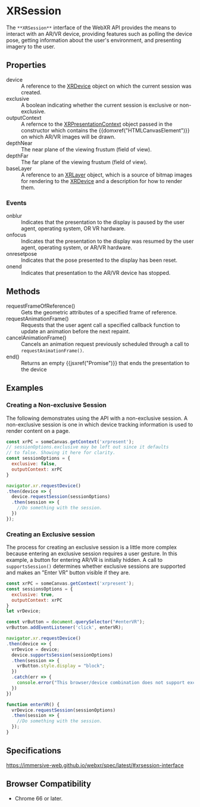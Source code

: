 # XRSession

The `**XRSession**` interface of the WebXR API provides the means to interact with an AR/VR device, providing features such as polling the device pose, getting information about the user's environment, and presenting imagery to the user.

## Properties

<dl>
  <dt>device</dt>
  <dd>A reference to the <a href="xrdevice.md">XRDevice</a> object on which the current session was created.</dd>
  <dt>exclusive</dt>
  <dd>A boolean indicating whether the current session is exclusive or non-exclusive.</dd>
  <dt>outputContext</dt>
  <dd>A refernce to the <a href="xrpresentationcontest.md">XRPresentationContext</a> object passed in the constructor which contains the {{domxref("HTMLCanvasElement")}} on which AR/VR images will be drawn.</dd>
  <dt>depthNear</dt>
  <dd>The near plane of the viewing frustum (field of view).</dd>
  <dt>depthFar</dt>
  <dd>The far plane of the viewing frustum (field of view).</dd>
  <dt>baseLayer</dt>
  <dd>A reference to an <a href="XRLayer">XRLayer</a> object, which is a source of bitmap images for rendering to the <a href="xrdevice.md">XRDevice</a> and a description for how to render them.</dd>
</dl>

### Events

<dl>
  <dt>onblur</dt>
  <dd>Indicates that the presentation to the display is paused by the user agent, operating system, OR VR hardware.</dd>
  </dd>
  <dt>onfocus</dt>
  <dd>Indicates that the presentation to the display was resumed by the user agent, operating system, or AR/VR hardware.</dd>
  <dt>onresetpose</dt>
  <dd>Indicates that the pose presented to the display has been reset.</dd>
  <dt>onend</dt>
  <dd>Indicates that presentation to the AR/VR device has stopped.</dd>
</dl>

## Methods

<dl>
  <dt>requestFrameOfReference()</dt>
  <dd>Gets the geometric attributes of a specified frame of reference.</dd>
  <dt>requestAnimationFrame()</dt>
  <dd>Requests that the user agent call a specified callback function to update an animation before the next repaint.</dd>
  <dt>cancelAnimationFrame()</dt>
  <dd>Cancels an animation request previously scheduled through a call to <code>requestAnimationFrame()</code>.</dd>
  <dt>end()</dt>
  <dd>Returns an empty {{jsxref("Promise")}} that ends the presentation to the device</dd>
</dl>

## Examples



### Creating a Non-exclusive Session

The following demonstrates using the API with a non-exclusive session. A non-exclusive session is one in which device tracking information is used to render content on a page.

```javascript
const xrPC = someCanvas.getContext('xrpresent');
// sessionOptions.exclusive may be left out since it defaults
// to false. Showing it here for clarity.
const sessionOptions = {
  exclusive: false,
  outputContext: xrPC
}

navigator.xr.requestDevice()
.then(device => {
  device.requestSession(sessionOptions)
  .then(session => {
    //Do something with the session.
  })
});
```

### Creating an Exclusive session

The process for creating an exclusive session is a little more complex because entering an exclusive session requires a user gesture. In this example, a button for entering AR/VR is initially hidden. A call to `supportsSession()` determines whether exclusive sessions are supported and makes an "Enter VR" button visible if they are.

```javascript
const xrPC = someCanvas.getContext('xrpresent');
const sessionsOptions = {
  exclusive: true,
  outputContext: xrPC
}
let vrDevice;

const vrButton = document.querySelector("#enterVR");
vrButton.addEventListener('click', enterVR);

navigator.xr.requestDevice()
.then(device => {
  vrDevice = device;
  device.supportsSession(sessionOptions)
  .then(session => {
    vrButton.style.display = "block";
  })
  .catch(err => {
    console.error("This browser/device combination does not support exclusive sessions.", err);
  })
})

function enterVR() {
  vrDevice.requestSession(sessionOptions)
  .then(session => {
    //Do something with the session.
  });
}
```

## Specifications

https://immersive-web.github.io/webxr/spec/latest/#xrsession-interface

## Browser Compatibility

* Chrome 66 or later.
